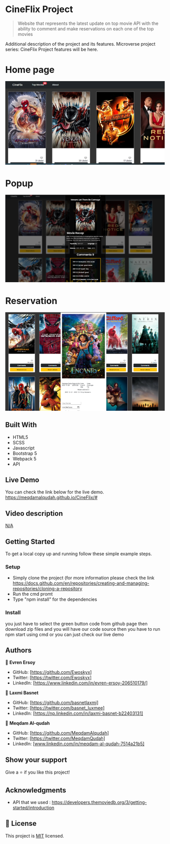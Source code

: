 # CineFlix Project

> Website that represents the latest update on top movie API 
> with the ability to comment and make reservations on each one of
> the top movies



Additional description of the project and its features.
Microverse project series: CineFlix Project features will be here.

# Home page
![screenshot 1](./Capture2.PNG)
# Popup 
![screenshot 2](./Capture3.PNG)
# Reservation 
![screenshot 3](./Capture4.PNG)
## Built With

- HTML5 
- SCSS
- Javascript
- Bootstrap 5
- Webpack 5
- API


## Live Demo

You can check the link below for the live demo.
https://meqdamalqudah.github.io/CineFlix/#

## Video description
[N/A](https://www.loom.com/share/3956c4234e0043ef81fbaae9d4f3a300)



## Getting Started

To get a local copy up and running follow these simple example steps.

### Setup
- Simply clone the project (for more information please check the link https://docs.github.com/en/repositories/creating-and-managing-repositories/cloning-a-repository
- Run the cmd promt
- Type "npm install" for the dependencies

### Install

you just have to select the green button code from github page then download zip files
and you will have our code source then you have to run npm start using cmd
or you can just check our live demo



## Authors

👤 **Evren Ersoy**

- GitHub: [https://github.com/Ewoskyx]
- Twitter: [https://twitter.com/Ewoskyx]
- LinkedIn: [https://www.linkedin.com/in/evren-ersoy-206510179/]

👤 **Laxmi Basnet**

- GitHub: [https://github.com/basnetlaxmi]
- Twitter: [https://twitter.com/basnet_luxmee]
- LinkedIn: [https://np.linkedin.com/in/laxmi-basnet-b22403131]

👤 **Meqdam Al-qudah**

- GitHub: [https://github.com/MeqdamAlqudah]
- Twitter: [https://twitter.com/MeqdamQudah]
- LinkedIn: [www.linkedin.com/in/meqdam-al-qudah-7514a21b5]

## Show your support

Give a ⭐️ if you like this project!

## Acknowledgments

- API that we used : https://developers.themoviedb.org/3/getting-started/introduction

## 📝 License
This project is [MIT](./MIT.md) licensed.